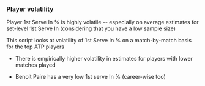 ### Player volatility

Player 1st Serve In % is highly volatile -- especially on average estimates for set-level 1st Serve In (considering that you have a low sample size)

This script looks at volatility of 1st Serve In % on a match-by-match basis for the top ATP players

- There is empirically higher volatility in estimates for players with lower matches played

- Benoit Paire has a very low 1st serve In % (career-wise too)
